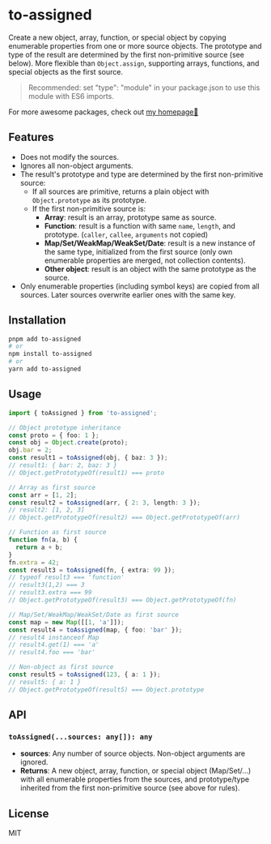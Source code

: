 # to-assigned

Create a new object, array, function, or special object by copying enumerable properties from one or more source objects. The prototype and type of the result are determined by the first non-primitive source (see below). More flexible than `Object.assign`, supporting arrays, functions, and special objects as the first source.

> Recommended: set "type": "module" in your package.json to use this module with ES6 imports.

For more awesome packages, check out [my homepage💛](https://baendlorel.github.io/?repoType=npm)

## Features

- Does not modify the sources.
- Ignores all non-object arguments.
- The result's prototype and type are determined by the first non-primitive source:
  - If all sources are primitive, returns a plain object with `Object.prototype` as its prototype.
  - If the first non-primitive source is:
    - **Array**: result is an array, prototype same as source.
    - **Function**: result is a function with same `name`, `length`, and prototype. (`caller`, `callee`, `arguments` not copied)
    - **Map/Set/WeakMap/WeakSet/Date**: result is a new instance of the same type, initialized from the first source (only own enumerable properties are merged, not collection contents).
    - **Other object**: result is an object with the same prototype as the source.
- Only enumerable properties (including symbol keys) are copied from all sources. Later sources overwrite earlier ones with the same key.

## Installation

```bash
pnpm add to-assigned
# or
npm install to-assigned
# or
yarn add to-assigned
```

## Usage

```ts
import { toAssigned } from 'to-assigned';

// Object prototype inheritance
const proto = { foo: 1 };
const obj = Object.create(proto);
obj.bar = 2;
const result1 = toAssigned(obj, { baz: 3 });
// result1: { bar: 2, baz: 3 }
// Object.getPrototypeOf(result1) === proto

// Array as first source
const arr = [1, 2];
const result2 = toAssigned(arr, { 2: 3, length: 3 });
// result2: [1, 2, 3]
// Object.getPrototypeOf(result2) === Object.getPrototypeOf(arr)

// Function as first source
function fn(a, b) {
  return a + b;
}
fn.extra = 42;
const result3 = toAssigned(fn, { extra: 99 });
// typeof result3 === 'function'
// result3(1,2) === 3
// result3.extra === 99
// Object.getPrototypeOf(result3) === Object.getPrototypeOf(fn)

// Map/Set/WeakMap/WeakSet/Date as first source
const map = new Map([[1, 'a']]);
const result4 = toAssigned(map, { foo: 'bar' });
// result4 instanceof Map
// result4.get(1) === 'a'
// result4.foo === 'bar'

// Non-object as first source
const result5 = toAssigned(123, { a: 1 });
// result5: { a: 1 }
// Object.getPrototypeOf(result5) === Object.prototype
```

## API

### `toAssigned(...sources: any[]): any`

- **sources**: Any number of source objects. Non-object arguments are ignored.
- **Returns**: A new object, array, function, or special object (Map/Set/...) with all enumerable properties from the sources, and prototype/type inherited from the first non-primitive source (see above for rules).

## License

MIT
